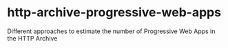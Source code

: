 # http-archive-progressive-web-apps
Different approaches to estimate the number of Progressive Web Apps in the HTTP Archive

